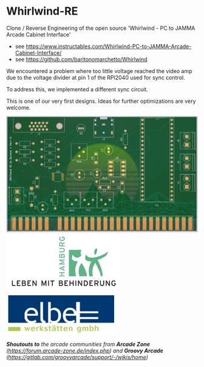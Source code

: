 # Whirlwind-RE
Clone / Reverse Engineering of the open source 'Whirlwind - PC to JAMMA Arcade Cabinet Interface'
- see https://www.instructables.com/Whirlwind-PC-to-JAMMA-Arcade-Cabinet-Interface/
- see https://github.com/baritonomarchetto/Whirlwind

We encountered a problem where too little voltage reached the video amp due to the voltage divider at pin 1 of the RPI2040 used for sync control.

To address this, we implemented a different sync circuit.

This is one of our very first designs. Ideas for further optimizations are very welcome.


![Drag Racing](https://github.com/b4n4n377/Whirlwind-RE/blob/main/2024-04-19_16-28.png)
![Leben mit Behinderung](https://github.com/b4n4n377/Whirlwind-RE/blob/main/lmbhh-logo.jpg)
![Our Manufacturing Partners](https://github.com/b4n4n377/Whirlwind-RE/blob/main/elbe_werkstatt_logo.jpg)



***Shoutouts to** the arcade communities from **Arcade Zone** (https://forum.arcade-zone.de/index.php) and **Groovy Arcade** (https://gitlab.com/groovyarcade/support/-/wikis/home)*
